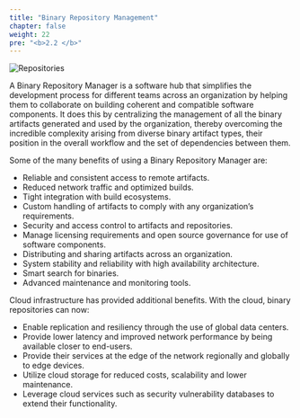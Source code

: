```yaml
---
title: "Binary Repository Management"
chapter: false
weight: 22
pre: "<b>2.2 </b>"
---
```


![Repositories](https://raw.githubusercontent.com/manishrps/gcp-gke-workshop/master/docs/images/repositories.png)

A Binary Repository Manager is a software hub that simplifies the development process for different teams across an organization by helping them to collaborate on building coherent and compatible software components. It does this by centralizing the management of all the binary artifacts generated and used by the organization, thereby overcoming the incredible complexity arising from diverse binary artifact types, their position in the overall workflow and the set of dependencies between them.

Some of the many benefits of using a Binary Repository Manager are:

- Reliable and consistent access to remote artifacts.
- Reduced network traffic and optimized builds.
- Tight integration with build ecosystems.
- Custom handling of artifacts to comply with any organization’s requirements.
- Security and access control to artifacts and repositories.
- Manage licensing requirements and open source governance for use of software components.
- Distributing and sharing artifacts across an organization.
- System stability and reliability with high availability architecture.
- Smart search for binaries.
- Advanced maintenance and monitoring tools.

Cloud infrastructure has provided additional benefits. With the cloud, binary repositories can now:

- Enable replication and resiliency through the use of global data centers.
- Provide lower latency and improved network performance by being available closer to end-users.
- Provide their services at the edge of the network regionally and globally to edge devices.
- Utilize cloud storage for reduced costs, scalability and lower maintenance.
- Leverage cloud services such as security vulnerability databases to extend their functionality.

